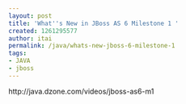```yaml
---
layout: post
title: 'What''s New in JBoss AS 6 Milestone 1 '
created: 1261295577
author: itai
permalink: /java/whats-new-jboss-6-milestone-1
tags:
- JAVA
- jboss
---
```

<p>http://java.dzone.com/videos/jboss-as6-m1</p>
